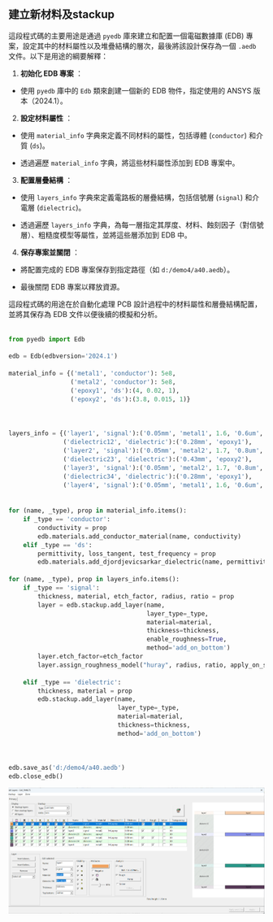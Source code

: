 建立新材料及stackup
---

這段程式碼的主要用途是通過 `pyedb` 庫來建立和配置一個電磁數據庫 (EDB) 專案，設定其中的材料屬性以及堆疊結構的層次，最後將該設計保存為一個 `.aedb` 文件。以下是用途的綱要解釋： 
1. **初始化 EDB 專案** ： 
  - 使用 `pyedb` 庫中的 `Edb` 類來創建一個新的 EDB 物件，指定使用的 ANSYS 版本（2024.1）。
 
2. **設定材料屬性** ： 
  - 使用 `material_info` 字典來定義不同材料的屬性，包括導體 (`conductor`) 和介質 (`ds`)。
 
  - 透過遍歷 `material_info` 字典，將這些材料屬性添加到 EDB 專案中。
 
3. **配置層疊結構** ： 
  - 使用 `layers_info` 字典來定義電路板的層疊結構，包括信號層 (`signal`) 和介電層 (`dielectric`)。
 
  - 透過遍歷 `layers_info` 字典，為每一層指定其厚度、材料、蝕刻因子（對信號層）、粗糙度模型等屬性，並將這些層添加到 EDB 中。
 
4. **保存專案並關閉** ： 
  - 將配置完成的 EDB 專案保存到指定路徑（如 `d:/demo4/a40.aedb`）。

  - 最後關閉 EDB 專案以釋放資源。

這段程式碼的用途在於自動化處理 PCB 設計過程中的材料屬性和層疊結構配置，並將其保存為 EDB 文件以便後續的模擬和分析。


```python

from pyedb import Edb

edb = Edb(edbversion='2024.1')

material_info = {('metal1', 'conductor'): 5e8,
                 ('metal2', 'conductor'): 5e8,
                 ('epoxy1', 'ds'):(4, 0.02, 1),
                 ('epoxy2', 'ds'):(3.8, 0.015, 1)}



layers_info = {('layer1', 'signal'):('0.05mm', 'metal1', 1.6, '0.6um', '3.1'),
               ('dielectric12', 'dielectric'):('0.28mm', 'epoxy1'),
               ('layer2', 'signal'):('0.05mm', 'metal2', 1.7, '0.8um', '3.4'),
               ('dielectric23', 'dielectric'):('0.43mm', 'epoxy2'),
               ('layer3', 'signal'):('0.05mm', 'metal2', 1.7, '0.8um', '3.4'),
               ('dielectric34', 'dielectric'):('0.28mm', 'epoxy1'),
               ('layer4', 'signal'):('0.05mm', 'metal1', 1.6, '0.6um', '3.1')}


for (name, _type), prop in material_info.items():
    if _type == 'conductor':
        conductivity = prop
        edb.materials.add_conductor_material(name, conductivity)
    elif _type == 'ds':
        permittivity, loss_tangent, test_frequency = prop
        edb.materials.add_djordjevicsarkar_dielectric(name, permittivity, loss_tangent, test_frequency)

for (name, _type), prop in layers_info.items():
    if _type == 'signal':
        thickness, material, etch_factor, radius, ratio = prop
        layer = edb.stackup.add_layer(name, 
                                      layer_type=_type, 
                                      material=material, 
                                      thickness=thickness,
                                      enable_roughness=True,
                                      method='add_on_bottom')
        layer.etch_factor=etch_factor
        layer.assign_roughness_model("huray", radius, ratio, apply_on_surface="all")
    
    elif _type == 'dielectric':
        thickness, material = prop
        edb.stackup.add_layer(name, 
                              layer_type=_type, 
                              material=material, 
                              thickness=thickness,
                              method='add_on_bottom')



edb.save_as('d:/demo4/a40.aedb')
edb.close_edb()


```

![2024-08-13_12-11-48](/assets/2024-08-13_12-11-48.png)